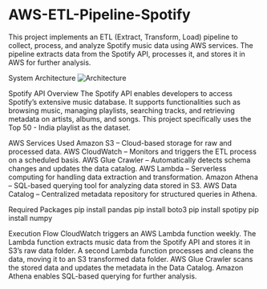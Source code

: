 # AWS-ETL-Pipeline-Spotify
This project implements an ETL (Extract, Transform, Load) pipeline to collect, process, and analyze Spotify music data using AWS services. The pipeline extracts data from the Spotify API, processes it, and stores it in AWS for further analysis.

System Architecture
![Architecture](https://github.com/user-attachments/assets/9b276007-372c-462c-8620-7a4f90e9c342)

Spotify API Overview
The Spotify API enables developers to access Spotify’s extensive music database. It supports functionalities such as browsing music, managing playlists, searching tracks, and retrieving metadata on artists, albums, and songs. This project specifically uses the Top 50 - India playlist as the dataset.

AWS Services Used
Amazon S3 – Cloud-based storage for raw and processed data.
AWS CloudWatch – Monitors and triggers the ETL process on a scheduled basis.
AWS Glue Crawler – Automatically detects schema changes and updates the data catalog.
AWS Lambda – Serverless computing for handling data extraction and transformation.
Amazon Athena – SQL-based querying tool for analyzing data stored in S3.
AWS Data Catalog – Centralized metadata repository for structured queries in Athena.

Required Packages
pip install pandas
pip install boto3
pip install spotipy
pip install numpy


Execution Flow
CloudWatch triggers an AWS Lambda function weekly.
The Lambda function extracts music data from the Spotify API and stores it in S3’s raw data folder.
A second Lambda function processes and cleans the data, moving it to an S3 transformed data folder.
AWS Glue Crawler scans the stored data and updates the metadata in the Data Catalog.
Amazon Athena enables SQL-based querying for further analysis.
